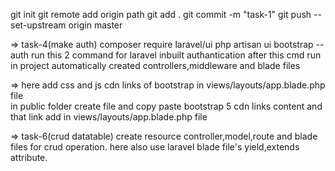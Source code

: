 git init
git remote add origin path
git add . 
git commit -m "task-1"
git push --set-upstream origin master


=> task-4(make auth)
composer require laravel/ui
php artisan ui bootstrap --auth
run this 2 command for laravel inbuilt authantication 
after this cmd run in project automatically created controllers,middleware and blade files<br>

=> here add css and js cdn links of bootstrap in views/layouts/app.blade.php file <br>
in public folder create file and copy paste bootstrap 5 cdn links content and that link add in views/layouts/app.blade.php file


=> task-6(crud datatable)
create resource controller,model,route and blade files for crud operation. here also use laravel blade file's yield,extends attribute.
